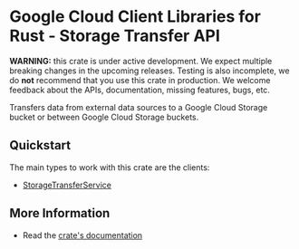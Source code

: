 # Google Cloud Client Libraries for Rust - Storage Transfer API

<!-- Code generated by sidekick. DO NOT EDIT. -->

**WARNING:** this crate is under active development. We expect multiple breaking
changes in the upcoming releases. Testing is also incomplete, we do **not**
recommend that you use this crate in production. We welcome feedback about the
APIs, documentation, missing features, bugs, etc.

Transfers data from external data sources to a Google Cloud Storage bucket
or between Google Cloud Storage buckets.

## Quickstart

The main types to work with this crate are the clients:

* [StorageTransferService]

## More Information

* Read the [crate's documentation](https://docs.rs/google-cloud-storagetransfer-v1/latest/google-cloud-storagetransfer-v1)

[StorageTransferService]: https://docs.rs/google-cloud-storagetransfer-v1/latest/google_cloud_storagetransfer_v1/client/struct.StorageTransferService.html
